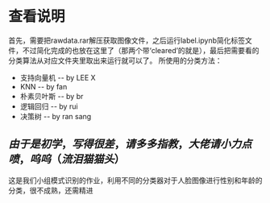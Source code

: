 # 查看说明
首先，需要把rawdata.rar解压获取图像文件，之后运行label.ipynb简化标签文件，不过简化完成的也放在这里了（那两个带‘cleared’的就是），最后把需要看的分类算法从对应文件夹里取出来运行就可以了。
所使用的分类方法：
* 支持向量机 -- by LEE X
* KNN -- by fan
* 朴素贝叶斯 -- by br
* 逻辑回归 -- by rui
* 决策树 -- by ran sang

$由于是初学，写得很差，请多多指教，大佬请小力点喷，呜呜（流泪猫猫头）~$
---------
这是我们小组模式识别的作业，利用不同的分类器对于人脸图像进行性别和年龄的分类，很不成熟，还需精进
